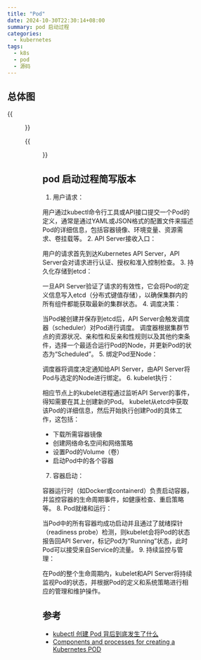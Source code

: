 ```yaml
---
title: "Pod"
date: 2024-10-30T22:30:14+08:00
summary: pod 启动过程
categories:
  - kubernetes
tags:
  - k8s
  - pod
  - 源码
---
```



## 总体图
{{<figure src="./what-happens-when-k8s.svg#center" width=800px >}}

{{<figure src="./k8s-creation.gif#center" width=800px >}}

## pod 启动过程简写版本

1. 用户请求：

用户通过kubectl命令行工具或API接口提交一个Pod的定义，通常是通过YAML或JSON格式的配置文件来描述Pod的详细信息，包括容器镜像、环境变量、资源需求、卷挂载等。
2. API Server接收入口：

用户的请求首先到达Kubernetes API Server，API Server会对请求进行认证、授权和准入控制检查。
3. 持久化存储到etcd：

一旦API Server验证了请求的有效性，它会将Pod的定义信息写入etcd（分布式键值存储），以确保集群内的所有组件都能获取最新的集群状态。
4. 调度决策：

当Pod被创建并保存到etcd后，API Server会触发调度器（scheduler）对Pod进行调度。
调度器根据集群节点的资源状况、亲和性和反亲和性规则以及其他约束条件，选择一个最适合运行Pod的Node，并更新Pod的状态为“Scheduled”。
5. 绑定Pod至Node：

调度器将调度决定通知给API Server，由API Server将Pod与选定的Node进行绑定。
6. kubelet执行：

相应节点上的kubelet进程通过监听API Server的事件，得知需要在其上创建新的Pod。
kubelet从etcd中获取该Pod的详细信息，然后开始执行创建Pod的具体工作，这包括：
- 下载所需容器镜像
- 创建网络命名空间和网络策略
- 设置Pod的Volume（卷）
- 启动Pod中的各个容器
7. 容器启动：

容器运行时（如Docker或containerd）负责启动容器，并监控容器的生命周期事件，如健康检查、重启策略等。
8. Pod就绪和运行：

当Pod中的所有容器均成功启动并且通过了就绪探针（readiness probe）检测，则kubelet会将Pod的状态报告回API Server，标记Pod为“Running”状态，此时Pod可以接受来自Service的流量。
9. 持续监控与管理：

在Pod的整个生命周期内，kubelet和API Server将持续监视Pod的状态，并根据Pod的定义和系统策略进行相应的管理和维护操作。


## 参考

- [kubectl 创建 Pod 背后到底发生了什么](https://icloudnative.io/posts/what-happens-when-k8s)
- [Components and processes for creating a Kubernetes POD](https://community.veeam.com/kubernetes-korner-90/components-and-processes-for-creating-a-kubernetes-pod-6335)
